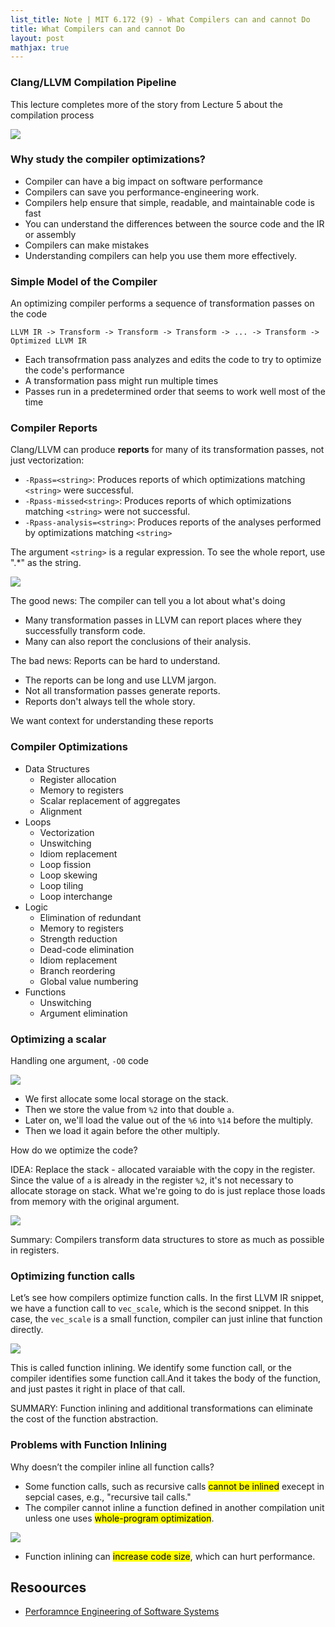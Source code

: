 ```yaml
---
list_title: Note | MIT 6.172 (9) - What Compilers can and cannot Do
title: What Compilers can and cannot Do
layout: post
mathjax: true
---
```


### Clang/LLVM Compilation Pipeline

This lecture completes more of the story from Lecture 5 about the compilation process

<img class="md-img-center" src="{{site.baseurl}}/assets/images/2021/08/perf-09-01.png">

### Why study the compiler optimizations?

- Compiler can have a big impact on software performance
- Compilers can save you performance-engineering work.
- Compilers help ensure that simple, readable, and maintainable code is fast
- You can understand the differences between the source code and the IR or assembly
- Compilers can make mistakes
- Understanding compilers can help you use them more effectively.

### Simple Model of the Compiler

An optimizing compiler performs a sequence of transformation passes on the code

```shell
LLVM IR -> Transform -> Transform -> Transform -> ... -> Transform -> Optimized LLVM IR
```

- Each transofrmation pass analyzes and edits the code to try to optimize the code's performance
- A transformation pass might run multiple times
- Passes run in a predetermined order that seems to work well most of the time

### Compiler Reports

Clang/LLVM can produce **reports** for many of its transformation passes, not just vectorization:

- `-Rpass=<string>`: Produces reports of which optimizations matching `<string>` were successful.
- `-Rpass-missed<string>`: Produces reports of which optimizations matching `<string>` were not successful.
- `-Rpass-analysis=<string>`: Produces reports of the analyses performed by optimizations matching `<string>`

The argument `<string>` is a regular expression. To see the whole report, use ".*" as the string.

<img class="md-img-center" src="{{site.baseurl}}/assets/images/2021/08/perf-09-02.png">

The good news: The compiler can tell you a lot about what's doing

- Many transformation passes in LLVM can report places where they successfully transform code.
- Many can also report the conclusions of their analysis.

The bad news: Reports can be hard to understand.

- The reports can be long and use LLVM jargon.
- Not all transformation passes generate reports.
- Reports don't always tell the whole story.

We want context for understanding these reports


### Compiler Optimizations 

- Data Structures
    - Register allocation
    - Memory to registers
    - Scalar replacement of aggregates
    - Alignment
- Loops
    - Vectorization
    - Unswitching
    - Idiom replacement
    - Loop fission
    - Loop skewing
    - Loop tiling
    - Loop interchange
- Logic
    - Elimination of redundant
    - Memory to registers
    - Strength reduction
    - Dead-code elimination
    - Idiom replacement
    - Branch reordering
    - Global value numbering
- Functions
    - Unswitching
    - Argument elimination

### Optimizing a scalar

Handling one argument, `-O0` code

<img class="md-img-center" src="{{site.baseurl}}/assets/images/2021/08/perf-09-03.png">

- We first allocate some local storage on the stack. 
- Then we store the value from `%2` into that double `a`.
- Later on, we'll load the value out of the `%6` into `%14` before the multiply. 
- Then we load it again before the other multiply.

How do we optimize the code? 

IDEA: Replace the stack - allocated varaiable with the copy in the register. Since the value of `a` is already in the register `%2`, it's not necessary to allocate storage on stack. What we're going to do is just replace those loads from memory with the original argument.

<img class="md-img-center" src="{{site.baseurl}}/assets/images/2021/08/perf-09-04.png">

Summary: Compilers transform data structures to store as much as possible in registers.

### Optimizing function calls

Let’s see how compilers optimize function calls. In the first LLVM IR snippet, we have a function call to `vec_scale`, which is the second snippet. In this case, the `vec_scale` is a small function, compiler can just inline that function directly.

<img class="md-img-center" src="{{site.baseurl}}/assets/images/2021/08/perf-09-05.png">

This is called function inlining. We identify some function call, or the compiler identifies some function call.And it takes the body of the function, and just pastes it right in place of that call.

SUMMARY: Function inlining and additional transformations can eliminate the cost of the function abstraction.

### Problems with Function Inlining

Why doesn’t the compiler inline all function calls? 

- Some function calls, such as recursive calls <mark>cannot be inlined</mark> execept in sepcial cases, e.g., "recursive tail calls." 
- The compiler cannot inline a function defined in another compilation unit unless one uses <mark>whole-program optimization</mark>.

<img class="md-img-center" src="{{site.baseurl}}/assets/images/2021/08/perf-09-06.png">

- Function inlining can <mark>increase code size</mark>, which can hurt performance.



## Resoources

- [Perforamnce Engineering of Software Systems](https://ocw.mit.edu/courses/electrical-engineering-and-computer-science/6-172-performance-engineering-of-software-systems-fall-2018/index.htm)